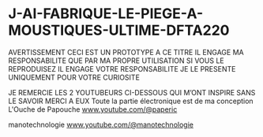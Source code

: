 # J-AI-FABRIQUE-LE-PIEGE-A-MOUSTIQUES-ULTIME-DFTA220

AVERTISSEMENT
CECI EST UN PROTOTYPE
A CE TITRE IL ENGAGE MA RESPONSABILITE
QUE PAR MA PROPRE UTILISATION
SI VOUS LE REPRODUISEZ IL ENGAGE VOTRE RESPONSABILITE
JE LE PRESENTE UNIQUEMENT POUR VOTRE CURIOSITE

JE REMERCIE LES 2 YOUTUBEURS CI-DESSOUS
QUI M’ONT INSPIRE SANS LE SAVOIR
MERCI A EUX
Toute la partie électronique est de ma conception
L'Ouche de Papouche
www.youtube.com/@paperic

manotechnologie
www.youtube.com/@manotechnologie
